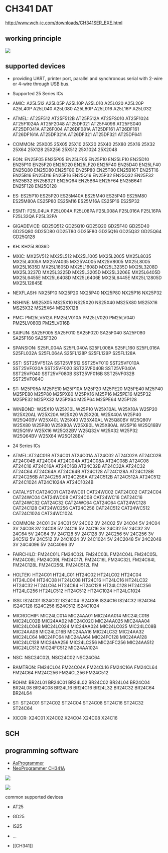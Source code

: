 
# CH341 DAT

http://www.wch-ic.com/downloads/CH341SER_EXE.html


## working principle 

![](2024-07-05-18-10-58.png)

## supported devices 

* providing UART, printer port, parallel and synchronous serial with 2-wire or 4-wire through USB bus. 

* Supported 25 Series ICs
* AMIC: A25L512          A25L05P          A25L10P          A25L010          A25L020          A25L20P          A25L40P          A25L040          A25L080          A25L80P          A25L016          A25L16P          A25L032
* ATMEL: AT25F512          AT25F512B          AT25F512A          AT25FS010          AT25F1024          AT25F1024A          AT25F2048          AT25DF021          AT25F4096          AT25FS040 AT25DF041A          AT26F004          AT26DF081A          AT25DF161          AT26DF161          AT26DF161A          AT25DF321A          AT26DF321          AT25DF321          AT25DF641
* COMMON: 25X005          25X05          25X10          25X20          25X40          25X80          25X16          25X32          25X64          25X128          25X256          25X512          25X1024          25X2048
* EON: EN25F05          EN25P05          EN25LF05          EN25F10          EN25LF10          EN25D10          EN25P10          EN25F20          EN25D20          EN25LF20          EN25F40          EN25D40          EN25LF40          EN25Q80          EN25D80          EN25F80          EN25P80          EN25T80          EN25B16T          EN25T16          EN25B16          EN25D16          EN25F16          EN25Q16          EN25P32          EN25Q32          EN25F32          EN25B32          EN25B32T          EN25Q64          EN25B64          EN25F64          EN25B64T          EN25F128          EN25Q128
* ES: ES25P10          ES25P20          ES25M40A          ES25M40          ES25P40          ES25M80          ES25M80A          ES25P80          ES25M16          ES25M16A          ES25P16          ES25P32
* ESMT: F25L04UA          F25L004A          F25L08PA          F25L008A          F25L016A          F25L16PA          F25L32QA          F25L32PA
* GIGADEVICE: GD25Q512          GD25Q10          GD25Q20          GD25F40          GD25D40          GD25Q80          GD25D80          GD25T80          GD25F80          GD25Q16          GD25Q32          GD25Q64          GD25Q128
* KH: KH25L8036D
* MXIC: MX25V512          MX25L512          MX25L1005          MX25L2005          MX25L8035          MX25L4005A          MX25V4035          MX25V4005          MX25V8005          MX25L8005          MX25L1635D          MX25L1605D          MX25L1608D          MX25L3235D          MX25L3208D          MX25L3237D          MX25L3225D          MX25L3205D          MX25L3206E         MX25L6405D          MX25L6455E          MX25L6408D          MX25L6406E          MX25L6445E          MX25L12805D          MX25L12845E        
* NEXFLASH: NX25P10          NX25P20          NX25P40          NX25P80          NX25P16          NX25P32
* NSHINE: MS25X05          MS25X10          NS25X20          NS25X40          MS25X80          MS25X16          MS25X32          MS25X64          MS25X128
* PMC: PM25LV512A          PM25LV010A          PM25LV020          PM25LV040          PM25LV080B          PM25LV016B
* SAIFUN: SA25F005          SA25F010          SA25F020          SA25F040          SA25F080          SA25F160          SA25F320
* SPANSION: S25FL004A          S25FL040A          S25FL008A          S25FL160          S25FL016A          S25FL032A          S25FL064A          S25FL128P          S25FL129P          S25FL128A
* SST: SST25VF512A          SST25VF512          SST25VF010          SST25VF010A          SST25VF020A          SST25VF020          SST25VF040B          SST25VF040A          SST25VF040          SST25VF080B          SST25VF016B          SST25VF032B          SST25VF064C
* ST: M25P05A          M25PE10          M25P10A          M25P20          M25PE20          M25PE40          M25P40          M25PE80          M25P80          M25PX80          M25PX16          M25P16          M25PE16          M25P32          M25PE32          M25PX32          M25PX64          M25P64          M25PE64          M25P128
* WINBOND: W25X10          W25X10L          W25P10          W25X10AL          W25X10A          W25P20          W25X20AL          W25X20A          W25X20          W25X20L          W25X40A          W25P40          W25Q40BV          W25X40L          W25X40          W25X40AL          W25Q80BV          W25Q80V          W25X80          W25P80          W25X80A          W25X80L         W25X80AL          W25P16          W25Q16BV          W25Q16V          W25X16          W25Q32BV          W25Q32V          W25X32          W25P32          W25Q64BV          W25X64          W25Q128BV
* 24 Series ICs
* ATMEL:AT24C01B          AT24C01          AT24C01A          AT24C02          AT24C02A          AT24C02B          AT24C04B          AT24C04          AT24C04A          AT24C08A          AT24C08B          AT24C08          AT24C16          AT24C16A          AT24C16B          AT24C32B          AT24C32A          AT24C32          AT24C64          AT24C64A          AT24C64B          AT24C128          AT24C128A          AT24C128B          AT24C256B          AT24C256          AT24C256A          AT24C512B          AT24C512A          AT24C512          AT24C1024          AT24C1024A          AT24C1024B
* CATALYST:CAT24C01          CAT24WC01          CAT24WC02          CAT24C02          CAT24C04          CAT24WC04          CAT24WC08          CAT24C08          CAT24WC16          CAT24C16          CAT24WC32          CAT24C32          CAT24WC64          CAT24C64          CAT24WC128          CAT24C128          CAT24WC256          CAT24C256          CAT24C512          CAT24WC512          CAT24C1024          CAT24WC1024
* COMMON: 24C01 3V          24C01 5V          24C02 3V          24C02 5V          24C04 5V          24C04 3V          24C08 3V          24C08 5V          24C16 5V          24C16 3V          24C32 5V          24C32 3V          24C64 5V          24C64 3V          24C128 5V          24C128 3V          24C256 5V          24C256 3V          24C512 5V          24C512 3V          24C1024 3V          24C1024 5V          24C2048 5V          24C2048 3V          24C4096 5V          24C4096 3V
* FAIRCHILD: FM24C01L          FM24C02L          FM24C03L          FM24C04L          FM24C05L          FM24C08L          FM24C09L          FM24C17L          FM24C16L          FM24C32L          FM24C64L          FM24C128L          FM24C256L          FM24C512L          FM
* HOLTEK: HT24C01          HT24LC01          HT24C02          HT24LC02          HT24C04          HT24LC04          HT24C08          HT24LC08          HT24C16          HT24LC16          HT24LC32          HT24C32          HT24LC64          HT24C64          HT24C128          HT24LC128          HT24C256          HT24LC256          HT24LC512          HT24C512          HT24C1024          HT24LC1024
* ISSI: IS24C01          IS24C02          IS24C04          IS24C08          IS24C16          IS24C32          IS24C64          IS24C128          IS24C256          IS24C512          IS24C1024
* MICROCHIP: MIC24LC014          MIC24AA01          MIC24AA014          MIC24LC01B          MIC24LC02B          MIC24AA02          MIC24C02C          MIC24AA025          MIC24AA04          MIC24LC04B          MIC24LC024          MIC24AA024          MIC24LC025          MIC24LC08B          MIC24AA08          MIC24LC16B          MIC24AA16          MIC24LC32          MIC24AA32          MIC24LC64          MIC24FC64          MIC24AA64          MIC24FC128          MIC24AA128          MIC24LC128          MIC24AA256          MIC24LC256         MIC24FC256          MIC24AA512          MIC24LC512          MIC24FC512          MIC24AA1024
* NSC: NSC24C02L          NSC24C02          NSC24C64
* RAMTRON: FM24CL04          FM24C04A          FM24CL16          FM24C16A          FM24CL64          FM24C64          FM24C256          FM24CL256          FM24C512
* ROHM: BR24L01          BR24C01          BR24L02          BR24C02          BR24L04          BR24C04          BR24L08          BR24C08          BR24L16          BR24C16          BR24L32          BR24C32          BR24C64          BR24L64
* ST: ST24C01          ST24C02          ST24C04          ST24C08          ST24C16          ST24C32          ST24C64
* XICOR: X24C01          X24C02          X24C04          X24C08          X24C16



## SCH



## programming software  

- [AsProgrammer](https://github.com/nofeletru/UsbAsp-flash)
- [NeoProgrammer CH341A](https://4pda.to/forum/index.php?showtopic=884713&st=3760#entry96411343)

![](2023-09-20-17-07-00.png)

![](2023-09-20-17-07-18.png)

common supported devices 

- AT25
- GD25 
- IS25 
- ...

- [[CH341]]

